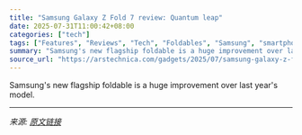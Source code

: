 ```yaml
---
title: "Samsung Galaxy Z Fold 7 review: Quantum leap"
date: 2025-07-31T11:00:42+08:00
categories: ["tech"]
tags: ["Features", "Reviews", "Tech", "Foldables", "Samsung", "smartphones"]
summary: "Samsung's new flagship foldable is a huge improvement over last year's model."
source_url: "https://arstechnica.com/gadgets/2025/07/samsung-galaxy-z-fold-7-review-the-foldable-we-deserve-but-not-the-one-we-can-afford/"
---
```


Samsung's new flagship foldable is a huge improvement over last year's model.

---

*来源: [原文链接](https://arstechnica.com/gadgets/2025/07/samsung-galaxy-z-fold-7-review-the-foldable-we-deserve-but-not-the-one-we-can-afford/)*
